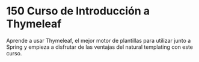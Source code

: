 # 150 Curso de Introducción a Thymeleaf

Aprende a usar Thymeleaf, el mejor motor de plantillas para utilizar junto a Spring y empieza a disfrutar de las ventajas del natural templating con este curso.

